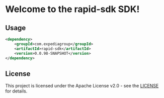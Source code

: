 # Welcome to the rapid-sdk SDK!

## Usage
```xml
<dependency>
    <groupId>com.expediagroup</groupId>
    <artifactId>rapid-sdk</artifactId>
    <version>0.0.98-SNAPSHOT</version>
</dependency>
```

## License

This project is licensed under the Apache License v2.0 - see the [LICENSE](LICENSE) for details.
